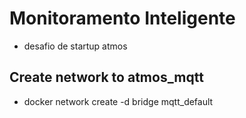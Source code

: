# Monitoramento Inteligente
 - desafio de startup atmos

## Create network to atmos_mqtt
 - docker network create -d bridge mqtt_default
